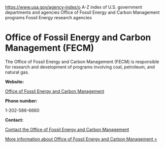 

https://www.usa.gov/agency-index/o
A-Z index of U.S. government departments and agencies
Office of Fossil Energy and Carbon Management programs
Fossil Energy research agencies

# Office of Fossil Energy and Carbon Management (FECM)

The Office of Fossil Energy and Carbon Management (FECM) is responsible for research and development of programs involving coal, petroleum, and natural gas.

**Website:**

[Office of Fossil Energy and Carbon Management](https://www.energy.gov/fe/office-fossil-energy)

**Phone number:**

1-202-586-6660

**Contact:**

[Contact the Office of Fossil Energy and Carbon Management](https://www.energy.gov/fe/contact-us)

[More information about Office of Fossil Energy and Carbon Management >](https://www.usa.gov/agencies/office-of-fossil-energy-and-carbon-management)
